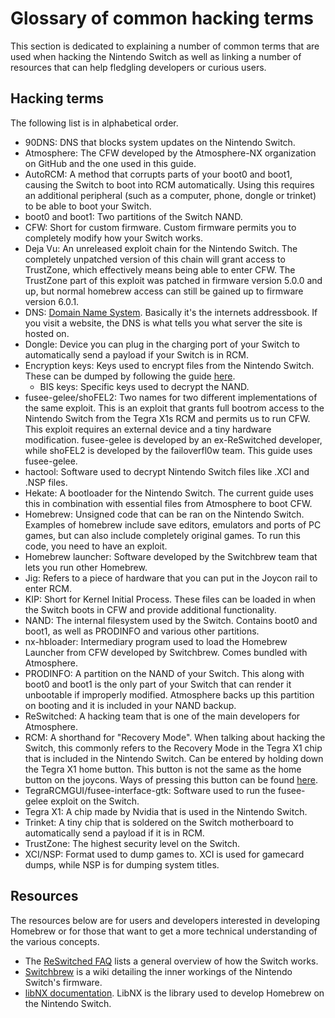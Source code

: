 # Glossary of common hacking terms

This section is dedicated to explaining a number of common terms that are used when hacking the Nintendo Switch as well as linking a number of resources that can help fledgling developers or curious users.

## Hacking terms

The following list is in alphabetical order.

- 90DNS: DNS that blocks system updates on the Nintendo Switch.
- Atmosphere: The CFW developed by the Atmosphere-NX organization on GitHub and the one used in this guide.
- AutoRCM: A method that corrupts parts of your boot0 and boot1, causing the Switch to boot into RCM automatically. Using this requires an additional peripheral (such as a computer, phone, dongle or trinket) to be able to boot your Switch.
- boot0 and boot1: Two partitions of the Switch NAND.
- CFW: Short for custom firmware. Custom firmware permits you to completely modify how your Switch works.
- Deja Vu: An unreleased exploit chain for the Nintendo Switch. The completely unpatched version of this chain will grant access to TrustZone, which effectively means being able to enter CFW. The TrustZone part of this exploit was patched in firmware version 5.0.0 and up, but normal homebrew access can still be gained up to firmware version 6.0.1.
- DNS: [Domain Name System](https://en.wikipedia.org/wiki/Domain_Name_System). Basically it's the internets addressbook. If you visit a website, the DNS is what tells you what server the site is hosted on.
- Dongle: Device you can plug in the charging port of your Switch to automatically send a payload if your Switch is in RCM.
- Encryption keys: Keys used to encrypt files from the Nintendo Switch. These can be dumped by following the guide [here](/extras/backup_keys/).
  - BIS keys: Specific keys used to decrypt the NAND.
- fusee-gelee/shoFEL2: Two names for two different implementations of the same exploit. This is an exploit that grants full bootrom access to the Nintendo Switch from the Tegra X1s RCM and permits us to run CFW. This exploit requires an external device and a tiny hardware modification. fusee-gelee is developed by an ex-ReSwitched developer, while shoFEL2 is developed by the failoverfl0w team. This guide uses fusee-gelee.
- hactool: Software used to decrypt Nintendo Switch files like .XCI and .NSP files.
- Hekate: A bootloader for the Nintendo Switch. The current guide uses this in combination with essential files from Atmosphere to boot CFW.
- Homebrew: Unsigned code that can be ran on the Nintendo Switch. Examples of homebrew include save editors, emulators and ports of PC games, but can also include completely original games. To run this code, you need to have an exploit.
- Homebrew launcher: Software developed by the Switchbrew team that lets you run other Homebrew.
- Jig: Refers to a piece of hardware that you can put in the Joycon rail to enter RCM.
- KIP: Short for Kernel Initial Process. These files can be loaded in when the Switch boots in CFW and provide additional functionality.
- NAND: The internal filesystem used by the Switch. Contains boot0 and boot1, as well as PRODINFO and various other partitions.
- nx-hbloader: Intermediary program used to load the Homebrew Launcher from CFW developed by Switchbrew. Comes bundled with Atmosphere.
- PRODINFO: A partition on the NAND of your Switch. This along with boot0 and boot1 is the only part of your Switch that can render it unbootable if improperly modified. Atmosphere backs up this partition on booting and it is included in your NAND backup.
- ReSwitched: A hacking team that is one of the main developers for Atmosphere.
- RCM: A shorthand for "Recovery Mode". When talking about hacking the Switch, this commonly refers to the Recovery Mode in the Tegra X1 chip that is included in the Nintendo Switch. Can be entered by holding down the Tegra X1 home button. This button is not the same as the home button on the joycons. Ways of pressing this button can be found [here](/user_guide/entering_rcm/).
- TegraRCMGUI/fusee-interface-gtk: Software used to run the fusee-gelee exploit on the Switch.
- Tegra X1: A chip made by Nvidia that is used in the Nintendo Switch.
- Trinket: A tiny chip that is soldered on the Switch motherboard to automatically send a payload if it is in RCM.
- TrustZone: The highest security level on the Switch.
- XCI/NSP: Format used to dump games to. XCI is used for gamecard dumps, while NSP is for dumping system titles.

## Resources

The resources below are for users and developers interested in developing Homebrew or for those that want to get a more technical understanding of the various concepts.

- The [ReSwitched FAQ](https://reswitched.team/faq/) lists a general overview of how the Switch works.
- [Switchbrew](https://switchbrew.org) is a wiki detailing the inner workings of the Nintendo Switch's firmware.
- [libNX documentation](https://switchbrew.github.io/libnx/index.html). LibNX is the library used to develop Homebrew on the Nintendo Switch.